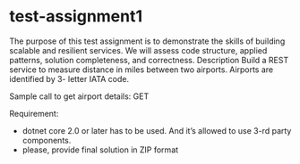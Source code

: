 # test-assignment1

The purpose of this test assignment is to demonstrate the skills of building scalable and resilient
services.
We will assess code structure, applied patterns, solution completeness, and correctness.
Description
Build a REST service to measure distance in miles between two airports. Airports are identified by 3-
letter IATA code.

Sample call to get airport details:
GET <URL>

Requirement:
- dotnet core 2.0 or later has to be used.
And it’s allowed to use 3-rd party components.
- please, provide final solution in ZIP format
